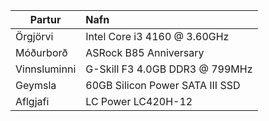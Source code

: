 | Partur        | Nafn                            |
| ------------- |:--------------------------------|
| Örgjörvi      | Intel Core i3 4160 @ 3.60GHz    |
| Móðurborð     | ASRock B85 Anniversary          |
| Vinnsluminni  | G-Skill F3 4.0GB DDR3 @ 799MHz  |
| Geymsla       | 60GB Silicon Power SATA III SSD |
| Aflgjafi      | LC Power LC420H-12              |






